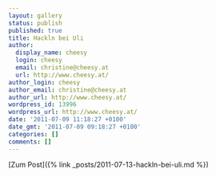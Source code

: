```yaml
---
layout: gallery
status: publish
published: true
title: Hackln bei Uli
author:
  display_name: cheesy
  login: cheesy
  email: christine@cheesy.at
  url: http://www.cheesy.at/
author_login: cheesy
author_email: christine@cheesy.at
author_url: http://www.cheesy.at/
wordpress_id: 13996
wordpress_url: http://www.cheesy.at/
date: '2011-07-09 11:18:27 +0100'
date_gmt: '2011-07-09 09:18:27 +0100'
categories: []
comments: []
---
```


[Zum Post]({% link _posts/2011-07-13-hackln-bei-uli.md %})
<!--:de-->
<!--:-->
